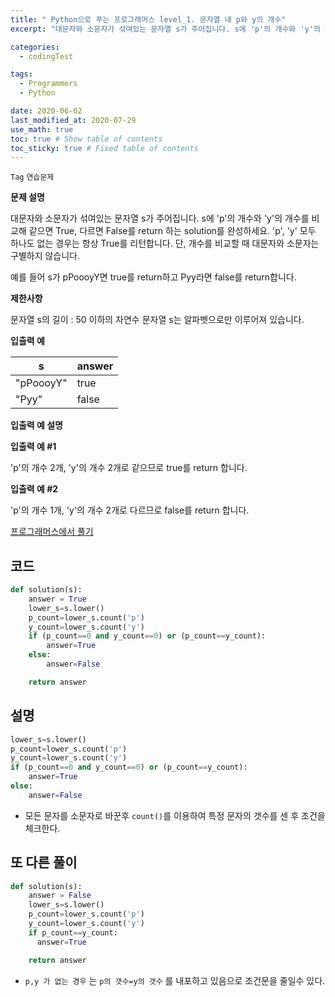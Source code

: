 ```yaml
---
title: " Python으로 푸는 프로그래머스 level_1. 문자열 내 p와 y의 개수"
excerpt: "대문자와 소문자가 섞여있는 문자열 s가 주어집니다. s에 'p'의 개수와 'y'의 개수를 비교해 같으면 True, 다르면 False를 return 하는 solution를 완성하세요. 'p', 'y' 모두 하나도 없는 경우는 항상 True를 리턴합니다. 단, 개수를 비교할 때 대문자와 소문자는 구별하지 않습니다."

categories:
  - codingTest

tags:
  - Programmers
  - Python

date: 2020-06-02
last_modified_at: 2020-07-29
use_math: true
toc: true # Show table of contents
toc_sticky: true # Fixed table of contents
---
```

`Tag` `연습문제`<br>


**문제 설명**

대문자와 소문자가 섞여있는 문자열 s가 주어집니다. s에 'p'의 개수와 'y'의 개수를 비교해 같으면 True, 다르면 False를 return 하는 solution를 완성하세요. 'p', 'y' 모두 하나도 없는 경우는 항상 True를 리턴합니다. 단, 개수를 비교할 때 대문자와 소문자는 구별하지 않습니다.

예를 들어 s가 pPoooyY면 true를 return하고 Pyy라면 false를 return합니다.

**제한사항**

문자열 s의 길이 : 50 이하의 자연수
문자열 s는 알파벳으로만 이루어져 있습니다.

**입출력 예**

s|	answer
--|--
"pPoooyY"|	true
"Pyy"|	false

**입출력 예 설명**

**입출력 예 #1**

'p'의 개수 2개, 'y'의 개수 2개로 같으므로 true를 return 합니다.

**입출력 예 #2**

'p'의 개수 1개, 'y'의 개수 2개로 다르므로 false를 return 합니다.

[프로그래머스에서 풀기](https://programmers.co.kr/learn/courses/30/lessons/12916)

## 코드
```python
def solution(s):
    answer = True
    lower_s=s.lower()
    p_count=lower_s.count('p')
    y_count=lower_s.count('y')
    if (p_count==0 and y_count==0) or (p_count==y_count):
        answer=True
    else:
        answer=False

    return answer
```

## 설명

```python
lower_s=s.lower()
p_count=lower_s.count('p')
y_count=lower_s.count('y')
if (p_count==0 and y_count==0) or (p_count==y_count):
    answer=True
else:
    answer=False

```
- 모든 문자를 소문자로 바꾼후 ```count()```를 이용하여 특정 문자의 갯수를 센 후 조건을 체크한다.

## 또 다른 풀이

```python
def solution(s):
    answer = False
    lower_s=s.lower()
    p_count=lower_s.count('p')
    y_count=lower_s.count('y')
    if p_count==y_count:
      answer=True

    return answer
```
- ```p,y 가 없는 경우``` 는 ```p의 갯수=y의 갯수``` 를 내포하고 있음으로 조건문을 줄일수 있다.
